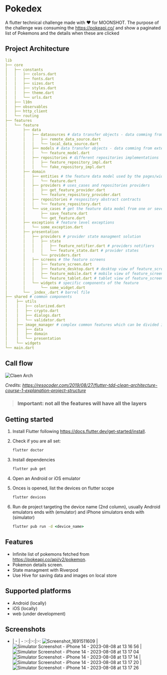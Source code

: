# Pokedex

A flutter technical challenge made with ❤️ for MOONSHOT. The purpose of the challenge was consuming the https://pokeapi.co/ and show a paginated list of Pokemons and the details when these are clicked

## Project Architecture

```yml
lib
├── core
│   ├── constants
│   │   ├── colors.dart
│   │   ├── fonts.dart
│   │   ├── sizes.dart
│   │   ├── styles.dart
│   │   ├── theme.dart
│   │   └── urls.dart
│   ├── l10n
│   ├── observables
│   ├── http_client
│   └── routing
├── features
│   └── feature
│       ├── data
│       │   ├── datasources # data transfer objects - data comming from external sources
│       │   │   ├── remote_data_source.dart
│       │   │   └── local_data_source.dart
│       │   ├── models # data transfer objects - data comming from external sources
│       │   │   └── feature_model.dart
│       │   ├── repositories # different repositories implementations
│       │   │   ├── feature_repository_impl.dart
│       │   │   └── fake_repository_impl.dart
│       ├── domain
│       │   ├── entities # the feature data model used by the pages/widgets
│       │   │   └── feature.dart
│       │   ├── providers # uses_cases and repositories providers
│       │   │   ├── get_feature_provider.dart
│       │   │   └── feature_repository_provider.dart
│       │   ├── repositories # respository abstract contracts
│       │   │   └── feature_repository.dart
│       │   └── use_cases # get the feature data model from one or several dtos
│       │       ├── save_feature.dart
│       │       └── get_feature.dart
│       ├── exceptions # feature level exceptions
│       │   └── some_exception.dart 
│       ├── presentation
│       │   ├── providers # provider state managment solution
│       │   │   ├── state
│       │   │   │   ├── feature_notifier.dart # providers notifiers
│       │   │   │   └── feature_state.dart # provider states
│       │       └── providers.dart 
│       │   ├── screens # the feature screens
│       │   │   ├── feature_screen.dart
│       │   │   ├── feature_desktop.dart # desktop view of feature_screen.dart
│       │   │   ├── feature_mobile.dart # mobile view of feature_screen.dart
│       │   │   └── feature_tablet.dart # tablet view of feature_screen.dart
│       │   └── widgets # specific components of the feature
│       │       └── some_widget.dart
│       └── _index_.dart # barrel file
├── shared # common components
│    ├── utils
│    │   ├── colorized.dart
│    │   ├── crypto.dart
│    │   ├── dialogs.dart
│    │   └── validator.dart
│    ├── image_manager # complex common features which can be divided in layers
│    │   ├── data 
│    │   ├── domain
│    │   └── presentation
│    └── widgets
└── main.dart
```

## Call flow

![Claen Arch](https://i0.wp.com/resocoder.com/wp-content/uploads/2019/08/Clean-Architecture-Flutter-Diagram.png?w=556&ssl=1)

*Credits: https://resocoder.com/2019/08/27/flutter-tdd-clean-architecture-course-1-explanation-project-structure*

 

>### Important: not all the features will have all the layers

## Getting started

1. Install Flutter following https://docs.flutter.dev/get-started/install.
2. Check if you are all set:

    ```cmd
    flutter doctor
    ```
3. Install dependencies

    ```cmd
    flutter pub get
    ```
4. Open an Android or iOS emulator
5. Onces is opened, list the devices on flutter scope
    ```cmd
    flutter devices
    ```

4. Run de project targeting the device name (2nd column), usually Android emulators ends with (emulator) and iPhone simulators ends with (simulator)

    ```cmd
    flutter pub run -d <device_name>
    ```

## Features

- Infinite list of pokemons fetched from https://pokeapi.co/api/v2/pokemon.
- Pokemon details screen.
- State managment with Riverpod
- Use Hive for saving data and images on local store

## Supported platforms

- Android (locally)
- iOS (locally)
- web (under development)

## Screenshots

- | - | -
:-:|:-:|:-:
![Screenshot_1691511609](https://github.com/EugenioTesio/pokedex/assets/5660624/7924d1cd-6762-4126-abf5-c734a718fd05) | ![Simulator Screenshot - iPhone 14 - 2023-08-08 at 13 16 56](https://github.com/EugenioTesio/pokedex/assets/5660624/6a8be120-8418-4aaf-85d0-64c2eb971b57) | ![Simulator Screenshot - iPhone 14 - 2023-08-08 at 13 17 04](https://github.com/EugenioTesio/pokedex/assets/5660624/b183f817-89d5-40a1-97d4-b14d3319c0b0)
![Simulator Screenshot - iPhone 14 - 2023-08-08 at 13 17 14](https://github.com/EugenioTesio/pokedex/assets/5660624/2fd31179-b3f7-4af7-a92d-909e842296f7) | ![Simulator Screenshot - iPhone 14 - 2023-08-08 at 13 17 20](https://github.com/EugenioTesio/pokedex/assets/5660624/419ab232-5108-4e40-b41c-9d72b83f0e2c) | ![Simulator Screenshot - iPhone 14 - 2023-08-08 at 13 17 26](https://github.com/EugenioTesio/pokedex/assets/5660624/cb6c8896-dd00-4262-9af0-9dc415fe4c2c)

